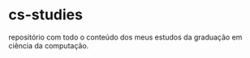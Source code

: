 # cs-studies
repositório com todo o conteúdo dos meus estudos da graduação em ciência da computação.

